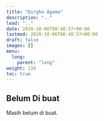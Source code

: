 ```yaml
---
title: "Dirgha Agama"
description: ".."
lead: ".."
date: 2020-10-06T08:48:57+00:00
lastmod: 2020-10-06T08:48:57+00:00
draft: false
images: []
menu:
  long:
    parent: "long"
weight: 110
toc: true
---
```


## Belum Di buat

Masih belum di buat.
